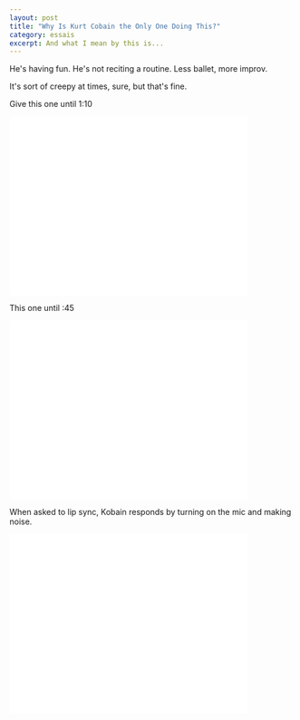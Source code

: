 ```yaml
---
layout: post
title: "Why Is Kurt Cobain the Only One Doing This?"
category: essais
excerpt: And what I mean by this is...
---
```


He's having fun. He's not reciting a routine. Less ballet, more improv. 

It's sort of creepy at times, sure, but that's fine. 

Give this one until 1:10

<iframe width="420" height="315" src="//www.youtube.com/embed/81dMqkWL7jQ" frameborder="0"> </iframe>  

This one until :45  

<iframe width="420" height="315" src="//www.youtube.com/embed/VZ71U7Jo2vQ" frameborder="0"> </iframe>  

When asked to lip sync, Kobain responds by turning on the mic and making noise.  

<iframe width="420" height="315" src="//www.youtube.com/embed/dLT-I_OsjNw" frameborder="0"> </iframe>

<a href="https://plus.google.com/+VincentBarr0?rel=author"></a>